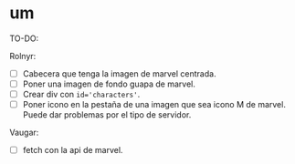 # um

TO-DO:

Rolnyr:

- [ ] Cabecera que tenga la imagen de marvel centrada.
- [ ] Poner una imagen de fondo guapa de marvel.
- [ ] Crear div con `id='characters'`.
- [ ] Poner icono en la pestaña de una imagen que sea icono M de marvel. Puede dar problemas por el tipo de servidor.

Vaugar:
- [ ] fetch con la api de marvel.